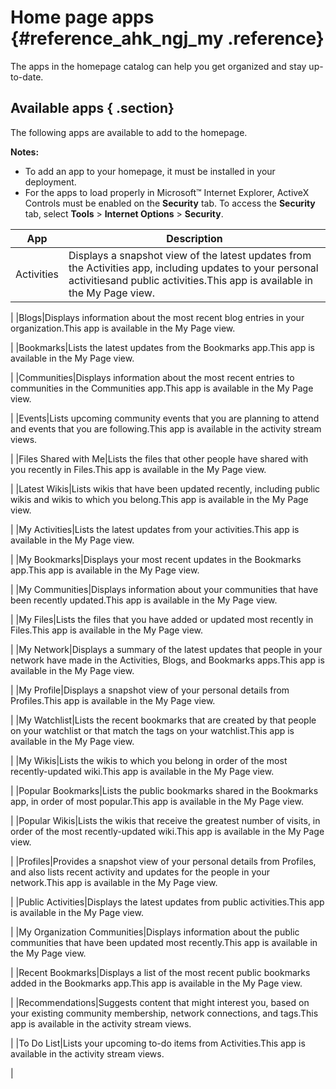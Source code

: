# Home page apps {#reference_ahk_ngj_my .reference}

The apps in the homepage catalog can help you get organized and stay up-to-date.

## Available apps { .section}

The following apps are available to add to the homepage.

**Notes:**

-   To add an app to your homepage, it must be installed in your deployment.
-   For the apps to load properly in Microsoft™ Internet Explorer, ActiveX Controls must be enabled on the **Security** tab. To access the **Security** tab, select **Tools** \> **Internet Options** \> **Security**.

|App|Description|
|---|-----------|
|Activities|Displays a snapshot view of the latest updates from the Activities app, including updates to your personal activitiesand public activities.This app is available in the My Page view.

|
|Blogs|Displays information about the most recent blog entries in your organization.This app is available in the My Page view.

|
|Bookmarks|Lists the latest updates from the Bookmarks app.This app is available in the My Page view.

|
|Communities|Displays information about the most recent entries to communities in the Communities app.This app is available in the My Page view.

|
|Events|Lists upcoming community events that you are planning to attend and events that you are following.This app is available in the activity stream views.

|
|Files Shared with Me|Lists the files that other people have shared with you recently in Files.This app is available in the My Page view.

|
|Latest Wikis|Lists wikis that have been updated recently, including public wikis and wikis to which you belong.This app is available in the My Page view.

|
|My Activities|Lists the latest updates from your activities.This app is available in the My Page view.

|
|My Bookmarks|Displays your most recent updates in the Bookmarks app.This app is available in the My Page view.

|
|My Communities|Displays information about your communities that have been recently updated.This app is available in the My Page view.

|
|My Files|Lists the files that you have added or updated most recently in Files.This app is available in the My Page view.

|
|My Network|Displays a summary of the latest updates that people in your network have made in the Activities, Blogs, and Bookmarks apps.This app is available in the My Page view.

|
|My Profile|Displays a snapshot view of your personal details from Profiles.This app is available in the My Page view.

|
|My Watchlist|Lists the recent bookmarks that are created by that people on your watchlist or that match the tags on your watchlist.This app is available in the My Page view.

|
|My Wikis|Lists the wikis to which you belong in order of the most recently-updated wiki.This app is available in the My Page view.

|
|Popular Bookmarks|Lists the public bookmarks shared in the Bookmarks app, in order of most popular.This app is available in the My Page view.

|
|Popular Wikis|Lists the wikis that receive the greatest number of visits, in order of the most recently-updated wiki.This app is available in the My Page view.

|
|Profiles|Provides a snapshot view of your personal details from Profiles, and also lists recent activity and updates for the people in your network.This app is available in the My Page view.

|
|Public Activities|Displays the latest updates from public activities.This app is available in the My Page view.

|
|My Organization Communities|Displays information about the public communities that have been updated most recently.This app is available in the My Page view.

|
|Recent Bookmarks|Displays a list of the most recent public bookmarks added in the Bookmarks app.This app is available in the My Page view.

|
|Recommendations|Suggests content that might interest you, based on your existing community membership, network connections, and tags.This app is available in the activity stream views.

|
|To Do List|Lists your upcoming to-do items from Activities.This app is available in the activity stream views.

|

